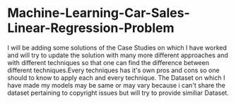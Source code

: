 # Machine-Learning-Car-Sales-Linear-Regression-Problem

I will be adding some solutions of the  Case Studies on which I have worked and will try to update the solution with many more different approaches and with different techniques so that one can find the difference between different techniques.Every techniques has it's own pros and cons so one should to know to apply each and every technique.
The Dataset on which I have made my models may be same or may vary because i can't share the dataset pertaining to copyright issues but will try to provide similiar Dataset.
